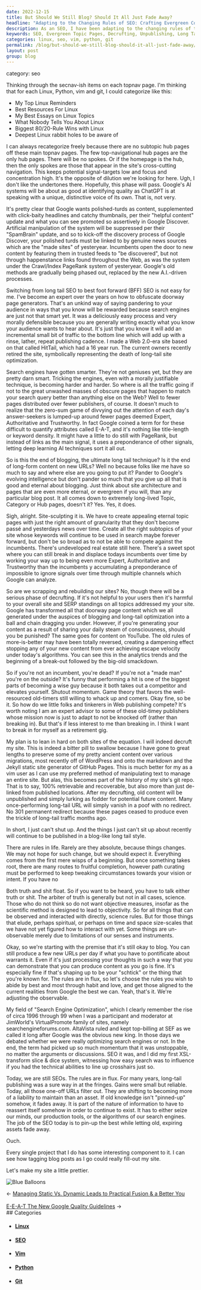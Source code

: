 ```yaml
---
date: 2022-12-15
title: But Should We Still Blog? Should It All Just Fade Away?
headline: "Adapting to the Changing Rules of SEO: Crafting Evergreen Content and Unpublishing Old Pages"
description: As an SEO, I have been adapting to the changing rules of the game and am now focusing on creating evergreen topic pages with the right level of detail, decrufting my website, and unpublishing old content to make way for new content. I am also striving to publish content in a blog-like long tail style, curating my path to keep up with the changing circumstances. Join me on my journey as I strive to create a website that is both helpful and polished.
keywords: SEO, Evergreen Topic Pages, Decrufting, Unpublishing, Long Tail Style, Curation, Polished Turds, Helpful Content, Linux, Python, Vim, Git, Long Tail SEO, Best Foot Forward SEO, Incumbents, Fading Assets, Interesting Components, Prettier
categories: linux, seo, vim, python, git
permalink: /blog/but-should-we-still-blog-should-it-all-just-fade-away/
layout: post
group: blog
---
```


category: seo

Thinking through the secnav-ish items on each topnav page. I'm thinking that
for each Linux, Python, vim and git, I could categorize like this:

- My Top Linux Reminders
- Best Resources For Linux
- My Best Essays on Linux Topics
- What Nobody Tells You About Linux
- Biggest 80/20-Rule Wins with Linux
- Deepest Linux rabbit holes to be aware of

I can always recategorize freely because there are no subtopic hub pages off
these main topnav pages. The few top-navigational hub pages are the only hub
pages. There will be no spokes. Or if the homepage is the hub, then the only
spokes are those that appear in the site's cross-cutting navigation. This keeps
potential signal-targets low and focus and concentration high. It's the
opposite of dilution we're looking for here. Ugh, I don't like the undertones
there. Hopefully, this phase will pass. Google's AI systems will be about as
good at identifying quality as ChatGPT is at speaking with a unique,
distinctive voice of its own. That is, not very.

It's pretty clear that Google wants polished-turds as content, supplemented
with click-baity headlines and catchy thumbnails, per their "helpful content"
update and what you can see promoted so assertively in Google Discover.
Artificial manipulation of the system will be suppressed per their "SpamBrain"
update, and so to kick-off the discovery process of Google Discover, your
polished turds must be linked to by genuine news sources which are the "made
sites" of yesteryear. Incumbents open the door to new content by featuring them
in trusted feeds to "be discovered", but not through happenstance links found
throughout the Web, as was the system under the Crawl/Index PageRank system of
yesteryear. Google's old methods are gradually being phased out, replaced by
the new A.I.-driven processes.

Switching from long tail SEO to best foot forward (BFF) SEO is not easy for me.
I've become an expert over the years on how to obfuscate doorway page
generators. That's an unkind way of saying pandering to your audience in ways
that you know will be rewarded because search engines are just not that smart
yet. It was a deliciously easy process and very morally defensible because you
are generally writing exactly what you know your audience wants to hear about.
It's just that you know it will add an incremental small bit of traffic to the
bottom line which will add up with a rinse, lather, repeat publishing cadence.
I made a Web 2.0-era site based on that called HitTail, which had a 16 year
run. The current owners recently retired the site, symbolically representing
the death of long-tail site optimization.

Search engines have gotten smarter. They're not geniuses yet, but they are
pretty darn smart. Tricking the engines, even with a morally justifiable
technique, is becoming harder and harder. So where is all the traffic going if
not to the great unwashed masses of obscure pages that happen to match your
search query better than anything else on the Web? Well to fewer pages
distributed over fewer publishers, of course. It doesn't much to realize that
the zero-sum game of divvying out the attention of each day's answer-seekers is
lumped-up around fewer pages deemed Expert, Authoritative and Trustworthy. In
fact Google coined a term for for these difficult to quantify attributes called
E-A-T, and it's nothing like title-length or keyword density. It might have a
little to do still with PageRank, but instead of links as the main signal, it
uses a preponderance of other signals, letting deep learning AI techniques sort
it all out.

So is this the end of blogging, the ultimate long tail technique? Is it the end
of long-form content on new URLs? Well no because folks like me have so much to
say and where else are you going to put it? Pander to Google's evolving
intelligence but don't pander so much that you give up all that is good and
eternal about blogging. Just think about site architecture and pages that are
even more eternal, or evergreen if you will, than any particular blog post. It
all comes down to extremely long-lived Topic, Category or Hub pages, doesn't
it? Yes. Yes, it does.

Sigh, alright. Site-sculpting it is. We have to create appealing eternal topic
pages with just the right amount of granularity that they don't become passé
and yesterdays news over time. Create all the right subtopics of your site
whose keywords will continue to be used in search maybe forever forward, but
don't be so broad as to not be able to compete against the incumbents. There's
undeveloped real estate still here. There's a sweet spot where you can still
break in and displace todays incumbents over time by working your way up to
being even more Expert, Authoritative and Trustworthy than the incumbents y
accumulating a preponderance of impossible to ignore signals over time through
multiple channels which Google can analyze.

So are we scrapping and rebuilding our sites? No, though there will be a
serious phase of decrufting. If it's not helpful to your users then it's
harmful to your overall site and SERP standings on all topics addressed my your
site. Google has transformed all that doorway page content which we all
generated under the auspices of blogging and long-tail optimization into a ball
and chain dragging you under. However, if you're generating your content as a
result of sharing your daily steam of consciousness, should you be punished?
The same goes for content on YouTube. The old rules of more-is-better may have
been totally reversed, creating a dampening effect stopping any of your new
content from ever achieving escape velocity under today's algorithms. You can
see this in the analytics trends and the beginning of a break-out followed by
the big-old smackdown.

So if you're not an incumbent, you're dead? If you're not a "made man" you're
on the outside? It's funny that performing a hit is one of the biggest parts of
becoming a wise guy because it both takes out a competitor and elevates
yourself. Shutout momentum. Game theory that favors the well-resourced
old-timers still willing to whack up and comers. Okay fine, so be it. So how do
we little folks and tinkerers in Web publishing compete? It's worth noting I am
an expert advisor to some of these old-timey publishers whose mission now is
just to adapt to not be knocked off (rather than breaking in). But that's if
less interest to me than breaking in. I think I want to break in for myself as
a retirement gig.

My plan is to lean in hard on both sites of the equation. I will indeed decruft
my site. This is indeed a bitter pill to swallow because I have gone to great
lengths to preserve some of my pretty ancient content over various migrations,
most recently off of WordPress and onto the markdown and the Jekyll static site
generator of GitHub Pages. This is much better for my as a vim user as I can
use my preferred method of manipulating text to manage an entire site. But
alas, this becomes part of the history of my site's git repo. That is to say,
100% retrievable and recoverable, but also more than just de-linked from
published locations. After my decrufting, old content will be unpublished and
simply lurking as fodder for potential future content. Many once-performing
long-tail URL will simply vanish in a poof with no redirect. No 301 permanent
redirect because these pages ceased to produce even the trickle of long-tail
traffic months ago.

In short, I just can't shut up. And the things I just can't sit up about
recently will continue to be published in a blog-like long tail style.

There are rules in life. Rarely are they absolute, because things changes. We
may not hope for such change, but we should expect it. Everything comes from
the first mere wisps of a beginning. But once something takes root, there are
many routes to fruitful completion, however path curating must be performed to
keep tweaking circumstances towards your vision or intent. If you have no

Both truth and shit float. So if you want to be heard, you have to talk either
truth or shit. The arbiter of truth is generally but not in all cases, science.
Those who do not think so do not want objective measures, insofar as the
scientific method is designed to lead to objectivity. So for all things that
can be observed and interacted with directly, science rules. But for those
things that elude, perhaps spiritual, or perhaps on time and space size-scales
that we have not yet figured how to interact with yet. Some things are
un-observable merely due to limitations of our senses and instruments.

Okay, so we're starting with the premise that it's still okay to blog. You can
still produce a few new URLs per day if what you have to pontificate about
warrants it. Even if it's just processing your thoughts in such a way that you
can demonstrate that you can produce content as you go is fine. It's especially
fine if that's shaping up to be your "schtick" or the thing that you're known
for. The rules are in flux, so let's choose the rules you wish to abide by best
and most through habit and love, and get those aligned to the current realities
from Google the best we can. Yeah, that's it. We're adjusting the observable.

My field of "Search Engine Optimization", which I clearly remember the rise of
circa 1996 through 99 when I was a participant and moderator at JimWorld's
VirtualPromote family of sites, namely searchengineforums.com. AltaVista ruled
and kept top-billing at SEF as we called it long after Google was the obvious
new king. In those days we debated whether we were really optimizing search
engines or not. In the end, the term had picked up so much momentum that it was
unstoppable, no matter the arguments or discussions. SEO it was, and I did my
first XSL-transform slice & dice system, witnessing how easy search was to
influence if you had the technical abilities to line up crosshairs just so.

Today, we are still SEOs. The rules are in flux. For many years, long-tail
publishing was a sure way in at the fringes. Gains were small but reliable.
Today, all those one-off URLs filter out. They are shifting to becoming more of
a liability to maintain than an asset. If old knowledge isn't "pinned-up"
somehow, it fades away. It is part of the nature of information to have to
reassert itself somehow in order to continue to exist. It has to either seize
our minds, our production tools, or the algorithms of our search engines. The
job of the SEO today is to pin-up the best while letting old, expiring assets
fade away.

Ouch.

Every single project that I do has some interesting component to it. I can see
how tagging blog posts as I go could really fill-out my site.

Let's make my site a little prettier.

![Blue Balloons](/assets/images/blue-balloons.jpg)


<div class="arrow-links"><div class="post-nav-prev"><span class="arrow">&larr;&nbsp;</span><a href="/blog/managing-static-vs-dynamic-leads-to-practical-fusion-a-better-you/">Managing Static Vs. Dynamic Leads to Practical Fusion & a Better You</a></div> &nbsp; <div class="post-nav-next"><a href="/blog/e-e-a-t-the-new-google-quality-guidelines/">E-E-A-T The New Google Quality Guidelines</a><span class="arrow">&nbsp;&rarr;</span></div></div>
## Categories

<ul>
<li><h4><a href='/linux/'>Linux</a></h4></li>
<li><h4><a href='/seo/'>SEO</a></h4></li>
<li><h4><a href='/vim/'>Vim</a></h4></li>
<li><h4><a href='/python/'>Python</a></h4></li>
<li><h4><a href='/git/'>Git</a></h4></li></ul>